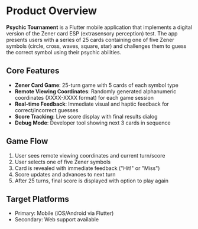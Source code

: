 # Product Overview

**Psychic Tournament** is a Flutter mobile application that implements a digital version of the Zener card ESP (extrasensory perception) test. The app presents users with a series of 25 cards containing one of five Zener symbols (circle, cross, waves, square, star) and challenges them to guess the correct symbol using their psychic abilities.

## Core Features

- **Zener Card Game**: 25-turn game with 5 cards of each symbol type
- **Remote Viewing Coordinates**: Randomly generated alphanumeric coordinates (XXXX-XXXX format) for each game session
- **Real-time Feedback**: Immediate visual and haptic feedback for correct/incorrect guesses
- **Score Tracking**: Live score display with final results dialog
- **Debug Mode**: Developer tool showing next 3 cards in sequence

## Game Flow

1. User sees remote viewing coordinates and current turn/score
2. User selects one of five Zener symbols
3. Card is revealed with immediate feedback ("Hit!" or "Miss")
4. Score updates and advances to next turn
5. After 25 turns, final score is displayed with option to play again

## Target Platforms

- Primary: Mobile (iOS/Android via Flutter)
- Secondary: Web support available
